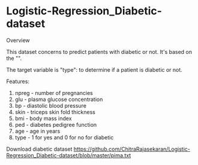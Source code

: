 # Logistic-Regression_Diabetic-dataset
Overview

This dataset concerns to predict patients with diabetic or not. It's based on the "".

The target variable is "type": to determine if a patient is diabetic or not.

Features:

1. npreg - number of pregnancies
2. glu - plasma glucose concentration
3. bp - diastolic blood pressure
4. skin - triceps skin fold thickness
5. bmi - body mass index
6. ped - diabetes pedigree function
7. age - age in years
8. type - 1 for yes and 0 for no for diabetic

Download diabetic dataset https://github.com/ChitraRajasekaran/Logistic-Regression_Diabetic-dataset/blob/master/pima.txt
